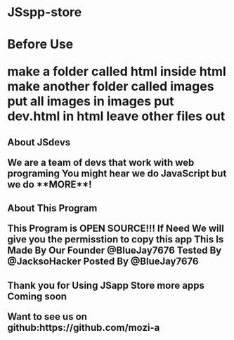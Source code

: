 # JSspp-store

<h1>Before Use
<p>make a folder called html inside html make another folder called images put all images in images put dev.html in html leave other files out
<h2>About JSdevs

<p>We are a team of devs that work with web programing
You might hear we do JavaScript but we do **MORE**!


<h2>About This Program

<p>This Program is OPEN SOURCE!!!
If Need We will give you the permisstion to copy this app
This Is Made By Our Founder @BlueJay7676 Tested By @JacksoHacker Posted By @BlueJay7676


<h2>Thank you for Using JSapp Store more apps Coming soon

<p>Want to see us on github:https://github.com/mozi-a
 
